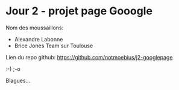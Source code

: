 # Jour 2 - projet page Gooogle

Nom des moussaillons:
- Alexandre Labonne
- Brice Jones
Team sur Toulouse

Lien du repo github: https://github.com/notmoebius/j2-googlepage

:-)
;-o

Blagues...

